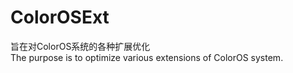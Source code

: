 # ColorOSExt  
旨在对ColorOS系统的各种扩展优化  
The purpose is to optimize various extensions of ColorOS system.  

